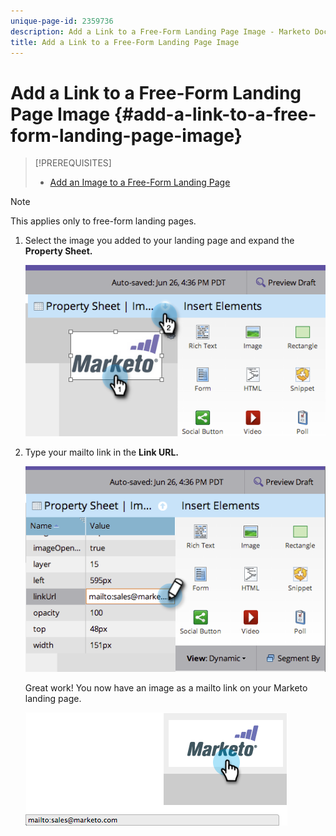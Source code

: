 ```yaml
---
unique-page-id: 2359736
description: Add a Link to a Free-Form Landing Page Image - Marketo Docs - Product Documentation
title: Add a Link to a Free-Form Landing Page Image
---
```


# Add a Link to a Free-Form Landing Page Image {#add-a-link-to-a-free-form-landing-page-image}

>[!PREREQUISITES]
>
>* [Add an Image to a Free-Form Landing Page](add-an-image-to-a-free-form-landing-page.md)
>

>[!NOTE]
>
>This applies only to free-form landing pages.

1. Select the image you added to your landing page and expand the **Property Sheet.**

   ![](assets/image2014-9-18-15-3a29-3a0.png)

1. Type your mailto link in the **Link URL.**

   ![](assets/image2014-9-18-15-3a29-3a21.png)

   Great work! You now have an image as a mailto link on your Marketo landing page.

   ![](assets/image2014-9-18-15-3a29-3a38.png)

